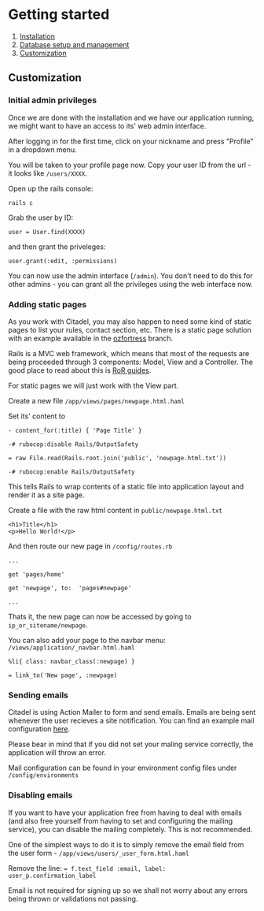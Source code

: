 # Getting started

1. [Installation](1._Installation.md)
2. [Database setup and management](2._Database.md)
3. [Customization](3._Customization.md)


## Customization

### Initial admin privileges

Once we are done with the installation and we have our application running, we might want to have an access to its' web admin interface.

After logging in for the first time, click on your nickname and press "Profile" in a dropdown menu.

You will be taken to your profile page now. Copy your user ID from the url - it looks like `/users/XXXX`. 

Open up the rails console:

`rails c`

Grab the user by ID:

`user = User.find(XXXX)`

and then grant the priveleges:

`user.grant(:edit, :permissions)`

You can now use the admin interface (`/admin`). You don't need to do this for other admins - you can grant all the privileges using the web interface now.

### Adding static pages

As you work with Citadel, you may also happen to need some kind of static pages to list your rules, contact section, etc. There is a static page solution with an example available in the [ozfortress](https://github.com/ozfortress/citadel/tree/ozfortress) branch. 

Rails is a MVC web framework, which means that most of the requests are being proceeded through 3 components: Model, View and a Controller. The good place to read about this is [RoR guides](https://guides.rubyonrails.org).

For static pages we will just work with the View part.

Create a new file  `/app/views/pages/newpage.html.haml`

Set its' content to
```
- content_for(:title) { 'Page Title' }

-# rubocop:disable Rails/OutputSafety

= raw File.read(Rails.root.join('public', 'newpage.html.txt'))

-# rubocop:enable Rails/OutputSafety
```
This tells Rails to wrap contents of a static file into application layout and render it as a site page.

Create a file with the raw html content in `public/newpage.html.txt`

```
<h1>Title</h1>
<p>Hello World!</p>
```

And then route our new page in `/config/routes.rb`

```
...

get 'pages/home'

get 'newpage', to:  'pages#newpage'

...
```

Thats it, the new page can now be accessed by going to `ip_or_sitename/newpage`.

You can also add your page to the navbar menu: `/views/application/_navbar.html.haml`

```
%li{ class: navbar_class(:newpage) }

= link_to('New page', :newpage)
```
### Sending emails

Citadel is using Action Mailer to form and send emails. Emails are being sent whenever the user recieves a site notification. You can find an example mail configuration [here](https://guides.rubyonrails.org/action_mailer_basics.html#action-mailer-configuration). 

Please bear in mind that if you did not set your maling service correctly, the application will throw an error. 

Mail configuration can be found in your environment config files under `/config/environments`

### Disabling emails

If you want to have your application free from having to deal with emails (and also free yourself from having to set and configuring the mailing service), you can disable the mailing completely. This is not recommended.

One of the simplest ways to do it is to simply remove the email field from the user form - `/app/views/users/_user_form.html.haml`

Remove the line:
`= f.text_field :email, label: user_p.confirmation_label`

Email is not required for signing up so we shall not worry about any errors being thrown or validations not passing. 
